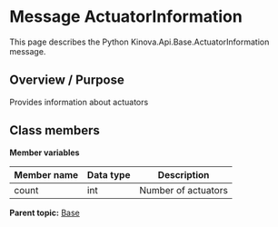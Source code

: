 # Message ActuatorInformation

This page describes the Python Kinova.Api.Base.ActuatorInformation message.

## Overview / Purpose

Provides information about actuators

## Class members

 **Member variables** 

|Member name|Data type|Description|
|-----------|---------|-----------|
|count|int|Number of actuators|

**Parent topic:** [Base](../references/summary_Base.md)

